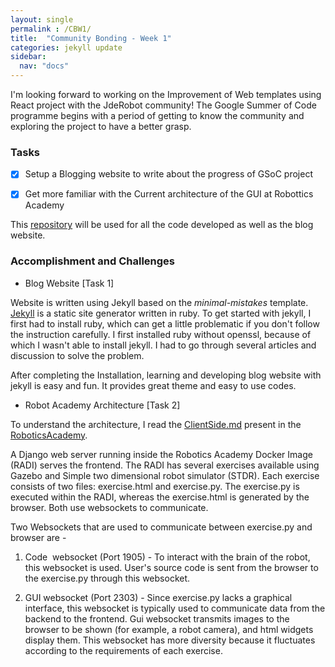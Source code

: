 ```yaml
---
layout: single
permalink : /CBW1/
title:  "Community Bonding - Week 1"
categories: jekyll update
sidebar:
  nav: "docs"
---
```

I'm looking forward to working on the Improvement of Web templates using React project with the JdeRobot community! The Google Summer of Code programme begins with a period of getting to know the community and exploring the project to have a better grasp.

### Tasks

- [x]  Setup a Blogging website to write about the progress of GSoC project

- [x] Get more familiar with the Current architecture of the GUI at Robottics Academy

This [repository](https://github.com/TheRoboticsClub/gsoc2022-Apoorv_Garg) will be used for all the code developed as well as the blog website.


### Accomplishment and Challenges 

* Blog Website \[Task 1\]

Website is written using Jekyll based on the *minimal-mistakes* template. [Jekyll](https://jekyllrb.com) is a static site generator written in ruby. To get started with jekyll, I first had to install ruby, which can get a little problematic if you don't follow the instruction carefully. I first installed ruby without openssl, because of which I wasn't able to install jekyll. I had to go through several articles and discussion to solve the problem. 

After completing the Installation, learning and developing blog website with jekyll is easy and fun. It provides great theme and easy to use codes.



* Robot Academy Architecture \[Task 2\]

To understand the architecture, I read the [ClientSide.md](https://github.com/JdeRobot/RoboticsAcademy/blob/master/docs/clientside.md) present in the [RoboticsAcademy](https://github.com/JdeRobot/RoboticsAcademy/).


A Django web server running inside the Robotics Academy Docker Image (RADI) serves the frontend. The RADI has several exercises available using Gazebo and Simple two dimensional robot simulator (STDR).
Each exercise consists of two files: exercise.html and exercise.py. The exercise.py is executed within the RADI, whereas the exercise.html is generated by the browser. Both use websockets to communicate.


Two Websockets that are used to communicate between exercise.py and browser are -


1. Code  websocket (Port 1905) - To interact with the brain of the robot, this websocket is used. User's source code is sent from the browser to the exercise.py through this websocket. 


2. GUI websocket (Port 2303) - Since exercise.py lacks a graphical interface, this websocket is typically used to communicate data from the backend to the frontend. Gui websocket transmits images to the browser to be shown (for example, a robot camera), and html widgets display them. This websocket has more diversity because it fluctuates according to the requirements of each exercise. 


